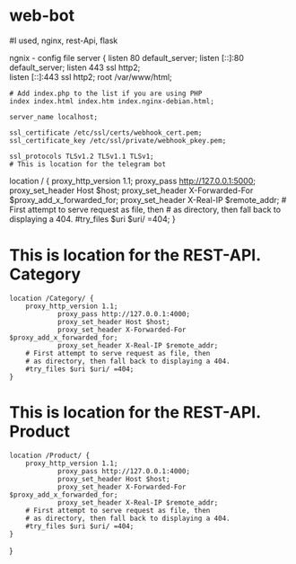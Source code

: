 # web-bot
#I used, nginx, rest-Api, flask

ngnix - config file
server {
	listen 80 default_server;
	listen [::]:80 default_server;
	listen 443 ssl http2;        
	listen [::]:443 ssl http2; 
	root /var/www/html;

	# Add index.php to the list if you are using PHP
	index index.html index.htm index.nginx-debian.html;

	server_name localhost;

	ssl_certificate /etc/ssl/certs/webhook_cert.pem;        
	ssl_certificate_key /etc/ssl/private/webhook_pkey.pem;
                
	ssl_protocols TLSv1.2 TLSv1.1 TLSv1;
	# This is location for the telegram bot
  location / {
		proxy_http_version 1.1;
                proxy_pass http://127.0.0.1:5000;
                proxy_set_header Host $host;
                proxy_set_header X-Forwarded-For $proxy_add_x_forwarded_for;
                proxy_set_header X-Real-IP $remote_addr;
		# First attempt to serve request as file, then
		# as directory, then fall back to displaying a 404.
		#try_files $uri $uri/ =404;
	}

  # This is location for the REST-API. Category
	location /Category/ {
		proxy_http_version 1.1;
                proxy_pass http://127.0.0.1:4000;
                proxy_set_header Host $host;
                proxy_set_header X-Forwarded-For $proxy_add_x_forwarded_for;
                proxy_set_header X-Real-IP $remote_addr;
		# First attempt to serve request as file, then
		# as directory, then fall back to displaying a 404.
		#try_files $uri $uri/ =404;
	}
  # This is location for the REST-API. Product
	location /Product/ {
		proxy_http_version 1.1;
                proxy_pass http://127.0.0.1:4000;
                proxy_set_header Host $host;
                proxy_set_header X-Forwarded-For $proxy_add_x_forwarded_for;
                proxy_set_header X-Real-IP $remote_addr;
		# First attempt to serve request as file, then
		# as directory, then fall back to displaying a 404.
		#try_files $uri $uri/ =404;
	}
}
